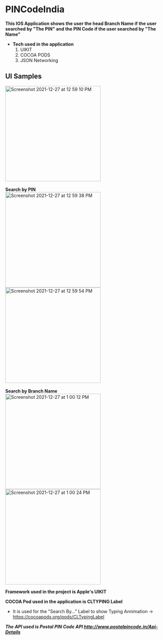 # PINCodeIndia
**This IOS Application shows the user the head Branch Name if the user searched by "The PIN" and the PIN Code if the user searched by "The Name"</br>**
- **Tech used in the application**
  1. UIKIT
  2. COCOA PODS
  3. JSON Networking
## UI Samples
<img width="300" alt="Screenshot 2021-12-27 at 12 59 10 PM" src="https://user-images.githubusercontent.com/62138248/147447377-4aa067a3-351b-461f-a0ea-d1940979d1cd.png"></br></br>**Search by PIN**</br><img width="300" alt="Screenshot 2021-12-27 at 12 59 38 PM" src="https://user-images.githubusercontent.com/62138248/147447498-ca09a703-a41a-4d51-9cb2-65ee6a8b4149.png"><img width="300" alt="Screenshot 2021-12-27 at 12 59 54 PM" src="https://user-images.githubusercontent.com/62138248/147447541-ecb99795-1bf5-4902-a4ca-55f13a42b2f8.png"></br></br>**Search by Branch Name**</br><img width="300" alt="Screenshot 2021-12-27 at 1 00 12 PM" src="https://user-images.githubusercontent.com/62138248/147447574-6ba25f8e-69a7-4771-9f09-453adac149a6.png"><img width="300" alt="Screenshot 2021-12-27 at 1 00 24 PM" src="https://user-images.githubusercontent.com/62138248/147447616-7d88177f-5bd5-4b8c-9411-e4e7da72ea5d.png"><br/>

**Framework used in the project is Apple's UIKIT<br/>**

**COCOA Pod used in the application is CLTYPING Label<br/>**
  - It is used for the "Search By..." Label to show Typing Annimation -> https://cocoapods.org/pods/CLTypingLabel <br/>

_**The API used is Postal PIN Code API http://www.postalpincode.in/Api-Details**_
